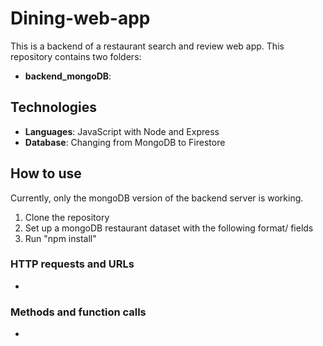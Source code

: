 # Dining-web-app

This is a backend of a restaurant search and review web app. This repository contains two folders:
* __backend_mongoDB__: 

## Technologies
* __Languages__: JavaScript with Node and Express
* __Database__: Changing from MongoDB to Firestore

## How to use
Currently, only the mongoDB version of the backend server is working. 
1. Clone the repository
2. Set up a mongoDB restaurant dataset with the following format/ fields
3. Run "npm install"

### HTTP requests and URLs
* 

### Methods and function calls
* 